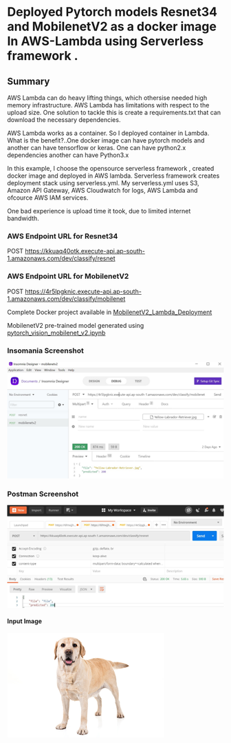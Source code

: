 # Deployed Pytorch models Resnet34 and MobilenetV2 as a docker image In AWS-Lambda using Serverless framework .

## Summary

AWS Lambda can do heavy lifting things, which othersise needed high memory infrastructure. AWS Lambda has limitations with respect to the upload size. One solution to tackle this is create a requirements.txt that can download the necessary dependencies.

AWS Lambda works as a container. So I deployed container in Lambda. What is the benefit?..One docker image can have pytorch models and another can have tensorflow or keras. One can have python2.x dependencies another can have Python3.x

In this example, I choose the opensource serverless framework , created docker image and deployed in AWS lambda. Serverless framework creates deployment stack using serverless.yml. My serverless.yml uses S3, Amazon API Gateway, AWS Cloudwatch for logs, AWS Lambda and ofcource AWS IAM services.

One bad experience is upload time it took, due to limited internet bandwidth.

### AWS Endpoint URL for Resnet34

POST https://kkuaq40otk.execute-api.ap-south-1.amazonaws.com/dev/classify/resnet

### AWS Endpoint URL for MobilenetV2

POST https://4r5lpgknic.execute-api.ap-south-1.amazonaws.com/dev/classify/mobilenet

Complete Docker project available in [MobilenetV2_Lambda_Deployment](MobilenetV2_Lambda_Deployment)

MobilenetV2 pre-trained model generated using [pytorch_vision_mobilenet_v2.ipynb](pytorch_vision_mobilenet_v2.ipynb)

### Insomania Screenshot

![Insomania Screenshot](test-samples/insomnia.jpg)


### Postman Screenshot

![Postman Screenshot](test-samples/postman.jpg)

#### Input Image

<img src="test-samples/Yellow-Labrador-Retriever.jpg" alt="Yellow-Labrador-Retriever" style="zoom:50%;" />









